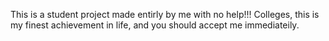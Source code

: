 This is a student project made entirly by me with no help!!!
Colleges, this is my finest achievement in life, and you should accept me immediateily.
